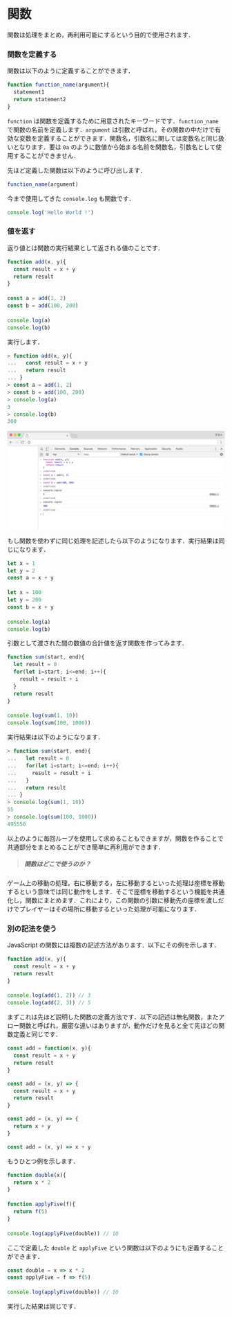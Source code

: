 # 関数

関数は処理をまとめ，再利用可能にするという目的で使用されます．

### 関数を定義する

関数は以下のように定義することができます．

```javascript
function function_name(argument){
  statement1
  return statement2
}
```

`function` は関数を定義するために用意されたキーワードです．`function_name` で関数の名前を定義します．`argument` は引数と呼ばれ，その関数の中だけで有効な変数を定義することができます．関数名，引数名に関しては変数名と同じ扱いとなります．要は `0a` のように数値から始まる名前を関数名，引数名として使用することができません．

先ほど定義した関数は以下のように呼び出します．

```javascript
function_name(argument)
```

今まで使用してきた `console.log` も関数です．

```javascript
console.log('Hello World !')
```

### 値を返す

返り値とは関数の実行結果として返される値のことです．

```javascript
function add(x, y){
  const result = x + y
  return result
}

const a = add(1, 2)
const b = add(100, 200)

console.log(a)
console.log(b)
```

実行します．

```javascript
> function add(x, y){
...   const result = x + y
...   return result
... }
> const a = add(1, 2)
> const b = add(100, 200)
> console.log(a)
3
> console.log(b)
300
```

![Function1](capture/Function1.png)

もし関数を使わずに同じ処理を記述したら以下のようになります．実行結果は同じになります．

```javascript
let x = 1
let y = 2
const a = x + y

let x = 100
let y = 200
const b = x + y

console.log(a)
console.log(b)
```

引数として渡された間の数値の合計値を返す関数を作ってみます．

```javascript
function sum(start, end){
  let result = 0
  for(let i=start; i<=end; i++){
    result = result + i  
  }
  return result  
}

console.log(sum(1, 10))
console.log(sum(100, 1000))
```

実行結果は以下のようになります．

```javascript
> function sum(start, end){
...   let result = 0
...   for(let i=start; i<=end; i++){
...     result = result + i  
...   }
...   return result  
... }
> console.log(sum(1, 10))
55
> console.log(sum(100, 1000))
495550
```

以上のように毎回ループを使用して求めることもできますが，関数を作ることで共通部分をまとめることができ簡単に再利用ができます．

> ##### 関数はどこで使うのか？
ゲーム上の移動の処理，右に移動する，左に移動するといった処理は座標を移動するという意味では同じ動作をします．そこで座標を移動するという機能を共通化し，関数にまとめます．これにより，この関数の引数に移動先の座標を渡しだけでプレイヤーはその場所に移動するといった処理が可能になります．

### 別の記法を使う

JavaScript の関数には複数の記述方法があります．以下にその例を示します．

```javascript
function add(x, y){
  const result = x + y
  return result
}

console.log(add(1, 2)) // 3
console.log(add(2, 3)) // 5
```

まずこれは先ほど説明した関数の定義方法です．以下の記述は無名関数，またアロー関数と呼ばれ，厳密な違いはありますが，動作だけを見ると全て先ほどの関数定義と同じです．

```javascript
const add = function(x, y){
  const result = x + y
  return result
}
```

```javascript
const add = (x, y) => {
  const result = x + y
  return result
}
```

```javascript
const add = (x, y) => {
  return x + y
}
```

```javascript
const add = (x, y) => x + y
```

もうひとつ例を示します．

```javascript
function double(x){
  return x * 2
}

function applyFive(f){
  return f(5)
}

console.log(applyFive(double)) // 10
```

ここで定義した `double` と `applyFive` という関数は以下のようにも定義することができます．

```javascript
const double = x => x * 2
const applyFive = f => f(5)

console.log(applyFive(double)) // 10
```

実行した結果は同じです．
